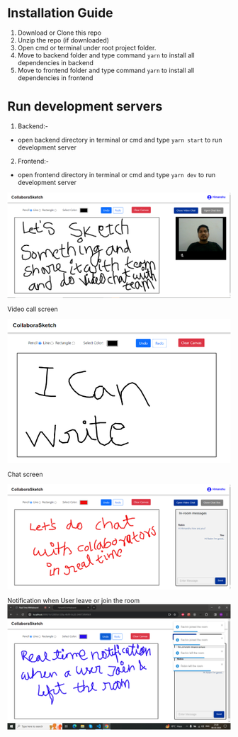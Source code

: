 # Installation Guide
1. Download or Clone this repo
2. Unzip the repo (if downloaded)
3. Open cmd or terminal under root project folder.
4. Move to backend folder and type command `yarn` to install all dependencies in backend
5. Move to frontend folder and type command `yarn` to install all dependencies in frontend

# Run development servers
1. Backend:-
  - open backend directory in terminal or cmd and type `yarn start` to run development server
  
2. Frontend:-
  - open frontend directory in terminal or cmd and type `yarn dev` to run development server

![alt text](sketch.png)

Video call screen

![alt text](screen.png)

Chat screen

![alt text](<chat screen.png>)

Notification when User leave or join the room
![alt text](notification.png)